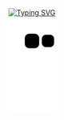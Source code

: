 <div align="center">
  
  <!-- dynamic typing effect 动态打字效果 -->
  <div align="center">
    <a href="https://blog.sunguoqi.com/">
      <img src="https://readme-typing-svg.demolab.com?font=Fira+Code&pause=1000&width=435&lines=print(%22Hello%2C%20World%22);小伍同学祝您今天愉快!&center=true&size=27" alt="Typing SVG" />
    </a>
  </div>



  

<!-- Snake Code Contribution Map 贪吃蛇代码贡献图 -->
<picture>
  <source media="(prefers-color-scheme: dark)" srcset="https://raw.githubusercontent.com/ng-fukgin/ng-fukgin/main/assets/github-contribution-grid-snake.svg" />
  <source media="(prefers-color-scheme: light)" srcset="https://raw.githubusercontent.com/ng-fukgin/ng-fukgin/main/assets/github-contribution-grid-snake.svg" />
  <img alt="github-snake" src="https://raw.githubusercontent.com/ng-fukgin/ng-fukgin/main/assets/github-contribution-grid-snake.svg" />
</picture>

</div>
